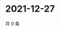 # 2021-12-27

共 0 条

<!-- BEGIN WEIBO -->
<!-- 最后更新时间 Mon Dec 27 2021 03:11:42 GMT+0800 (China Standard Time) -->

<!-- END WEIBO -->
